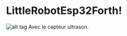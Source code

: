 # LittleRobotEsp32Forth!
![alt tag](https://skopas.pagesperso-orange.fr/Forth/tiny2.png)
Avec le capteur ultrason.

